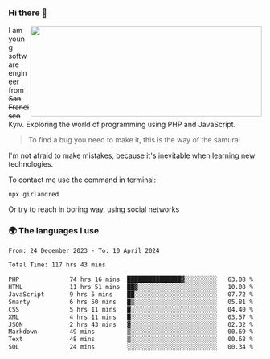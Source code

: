 ### Hi there 👋  

<img align='right' src="https://github-readme-stats.vercel.app/api?username=girlandred&count_private=true&show_icons=true&include_all_commits=true&hide_rank=true&hide_title=true&theme=buefy&card_width=300" width=460 height=180>


I am young software engineer from ~~San Francisco~~ Kyiv. Exploring the world of programming using PHP and JavaScript.


> To find a bug you need to make it, this is the way of the samurai



I'm not afraid to make mistakes, because it's inevitable when learning new technologies.

To contact me use the command in terminal:

```
npx girlandred
```

Or try to reach in boring way, using social networks


### 🌍 The languages I use

<!--START_SECTION:waka-->

```txt
From: 24 December 2023 - To: 10 April 2024

Total Time: 117 hrs 43 mins

PHP              74 hrs 16 mins  ███████████████▓░░░░░░░░░   63.08 %
HTML             11 hrs 51 mins  ██▓░░░░░░░░░░░░░░░░░░░░░░   10.08 %
JavaScript       9 hrs 5 mins    ██░░░░░░░░░░░░░░░░░░░░░░░   07.72 %
Smarty           6 hrs 50 mins   █▒░░░░░░░░░░░░░░░░░░░░░░░   05.81 %
CSS              5 hrs 11 mins   █░░░░░░░░░░░░░░░░░░░░░░░░   04.40 %
XML              4 hrs 11 mins   █░░░░░░░░░░░░░░░░░░░░░░░░   03.57 %
JSON             2 hrs 43 mins   ▓░░░░░░░░░░░░░░░░░░░░░░░░   02.32 %
Markdown         49 mins         ▒░░░░░░░░░░░░░░░░░░░░░░░░   00.69 %
Text             48 mins         ▒░░░░░░░░░░░░░░░░░░░░░░░░   00.68 %
SQL              24 mins         ░░░░░░░░░░░░░░░░░░░░░░░░░   00.34 %
```

<!--END_SECTION:waka-->
